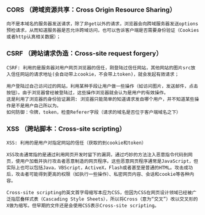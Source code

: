 ### CORS （跨域资源共享：Cross Origin Resource Sharing）
    向不是本域名的服务器发送请求，除了非get以外的请求，浏览器会向跨域服务器发送options预检请求，从而知道服务器是否允许跨域访问，也可以告诉客户端是否需要身份验证（Cookies或者http认真相关数据）；

 ### CSRF （跨站请求伪造：Cross-site request forgery）
    CSRF: 利用的是服务器对用户网页浏览器的信任，刚登陆过信任网站，其他网站的图片src放入信任网站的请求地址(会自动带上cookie，不会带上token)，就会发起有效请求；

    用户登陆过自己访问过的网站，利用某种手段让用户做一些操作（如访问图片，发送邮件，点击按钮）。由于浏览器曾经被登陆过，这些操作浏览器就会认为是用户的有效操作。
    这是利用了浏览器的身份验证漏洞: 浏览器只能简单的知道请求发自哪个用户，并不知道某些操作是不是用户自己所以为。
    如何防御：令牌，token，检查Referer字段（请求的域名是否位于客户端域名之下）
    
 
 ### XSS （跨站脚本：Cross-site scripting）
    XSS: 利用的是用户对指定网站的信任（获取的到cookie和token）

    XSS攻击通常指的是通过利用网页开发时留下的漏洞，通过巧妙的方法注入恶意指令代码到网页，使用户加载并执行攻击者恶意制造的网页程序。这些恶意网页程序通常是JavaScript，但实际上也可以包括Java，VBScript，ActiveX，Flash或者甚至是普通的HTML。攻击成功后，攻击者可能得到更高的权限（如执行一些操作）、私密网页内容、会话和cookie等各种内容。

    Cross-site scripting的英文首字母缩写本应为CSS，但因为CSS在网页设计领域已经被广泛指层叠样式表（Cascading Style Sheets），所以将Cross（意为“交叉”）改以交叉形的X做为缩写。但早期的文件还是会使用CSS表示Cross-site scripting。
    
       
